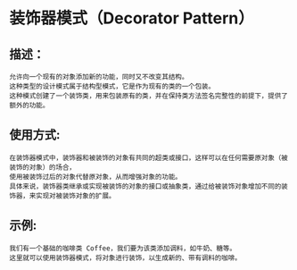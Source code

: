 # 装饰器模式（Decorator Pattern）
## 描述：
``` text
允许向一个现有的对象添加新的功能，同时又不改变其结构。
这种类型的设计模式属于结构型模式，它是作为现有的类的一个包装。 
这种模式创建了一个装饰类，用来包装原有的类，并在保持类方法签名完整性的前提下，提供了额外的功能。
```

## 使用方式:
``` text
在装饰器模式中，装饰器和被装饰的对象有共同的超类或接口，这样可以在任何需要原对象（被装饰的对象）的场合， 
使用被装饰过后的对象代替原对象，从而增强对象的功能。
具体来说，装饰器类继承或实现被装饰的对象的接口或抽象类，通过给被装饰对象增加不同的装饰器，来实现对被装饰对象的扩展。
```

## 示例:
```text
我们有一个基础的咖啡类 Coffee，我们要为该类添加调料，如牛奶、糖等。
这里就可以使用装饰器模式，将对象进行装饰，以生成新的、带有调料的咖啡。
```